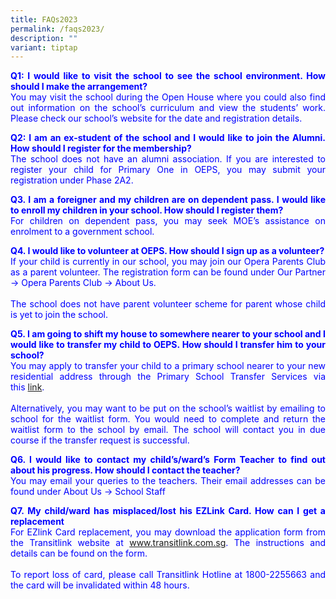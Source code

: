 ```yaml
---
title: FAQs2023
permalink: /faqs2023/
description: ""
variant: tiptap
---
```

<p align="justify" style="color:blue;"><strong>Q1: I would like to visit the school to see the school environment. How should I make the arrangement?<br></strong>You may visit the school during the Open House where you could also find out information on the school’s curriculum and view the students’ work. Please check our school’s website for the date and registration details.</p>
	
<p align="justify" style="color:blue;"><strong>Q2: I am an ex-student of the school and I would like to join the Alumni. How should I register for the membership?<br></strong>The school does not have an alumni association. If you are interested to register your child for Primary One in OEPS, you may submit your registration under Phase 2A2.</p>
	
<p align="justify" style="color:blue;"><strong>Q3. I am a foreigner and my children are on dependent pass. I would like to enroll my children in your school. How should I register them?<br></strong>For children on dependent pass, you may seek MOE’s assistance on enrolment to a government school.</p>
	
<p align="justify" style="color:blue;"><strong>Q4. I would like to volunteer at OEPS. How should I sign up as a volunteer?<br></strong>If your child is currently in our school, you may join our Opera Parents Club as a parent volunteer. The registration form can be found under Our Partner -&gt; Opera Parents Club -&gt; About Us.<br><br>The school does not have parent volunteer scheme for parent whose child is yet to join the school.</p>
	
<p align="justify" style="color:blue;"><strong>Q5. I am going to shift my house to somewhere nearer to your school and I would like to transfer my child to OEPS. How should I transfer him to your school?<br></strong>You may apply to transfer your child to a primary school nearer to your new residential address through the Primary School Transfer Services via this&nbsp;<a href="https://beta.moe.gov.sg/primary/transfers/">link</a>.<br><br>Alternatively, you may want to be put on the school’s waitlist by emailing to school for the waitlist form. You would need to complete and return the waitlist form to the school by email. The school will contact you in due course if the transfer request is successful.</p>
	
<p align="justify" style="color:blue;"><strong>Q6. I would like to contact my child’s/ward’s Form Teacher to find out about his progress. How should I contact the teacher?<br></strong>You may email your queries to the teachers. Their email addresses can be found under About Us -&gt; School Staff</p>
	
<p align="justify" style="color:blue;"><strong>Q7. My child/ward has misplaced/lost his EZLink Card. How can I get a replacement<br></strong>For EZlink Card replacement, you may download the application form from the Transitlink website at&nbsp;<a href="http://www.transitlink.com.sg/">www.transitlink.com.sg</a>. The instructions and details can be found on the form.<br><br>To report loss of card, please call Transitlink Hotline at 1800-2255663 and the card will be invalidated within 48 hours.</p>